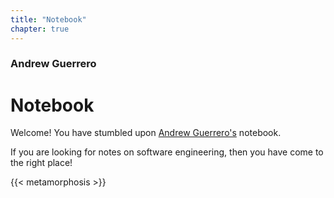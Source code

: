 ```yaml
---
title: "Notebook"
chapter: true
---
```


### Andrew Guerrero
# Notebook

Welcome! You have stumbled upon [Andrew Guerrero's](https://github.com/ajguerrer) notebook.

If you are looking for notes on software engineering, then you have come to the right place!

{{< metamorphosis >}}
